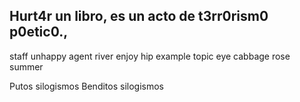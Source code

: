 ## Hurt4r un libro, es un acto de t3rr0rism0 p0etic0.,

staff  unhappy
agent  river
enjoy  hip
example  topic
eye  cabbage
rose summer

Putos silogismos
Benditos silogismos

